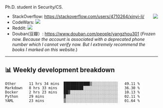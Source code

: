 Ph.D. student in Security/CS.

<img align="right" src="https://github-readme-stats.vercel.app/api?username=li-xin-yi&count_private=true&show_icons=true&hide_title=true&theme=tokyonight" />

- StackOverflow: https://stackoverflow.com/users/4710264/xinyi-li/
- CodeWars: [![](https://www.codewars.com/users/xy-li/badges/micro)](https://www.codewars.com/users/xy-li/)
- Reddit: [![](https://img.shields.io/reddit/user-karma/combined/xy-li?style=social)](https://www.reddit.com/user/xy-li/)
- Douban(豆瓣）: https://www.douban.com/people/yangzhou301  (*Frozen now. Because the account is associated with a deprecated phone number which I cannot verify now. But I extremely recommend the books I marked on this website.*)

---

## 📊 Weekly development breakdown

<!--START_SECTION:waka-->
```text
Other      11 hrs 34 mins  ████████████▒░░░░░░░░░░░░   49.11 % 
Markdown   8 hrs 33 mins   █████████░░░░░░░░░░░░░░░░   36.30 % 
Docker     2 hrs 23 mins   ██▓░░░░░░░░░░░░░░░░░░░░░░   10.13 % 
Python     29 mins         ▓░░░░░░░░░░░░░░░░░░░░░░░░   02.11 % 
YAML       23 mins         ▒░░░░░░░░░░░░░░░░░░░░░░░░   01.64 % 
```
<!--END_SECTION:waka-->
